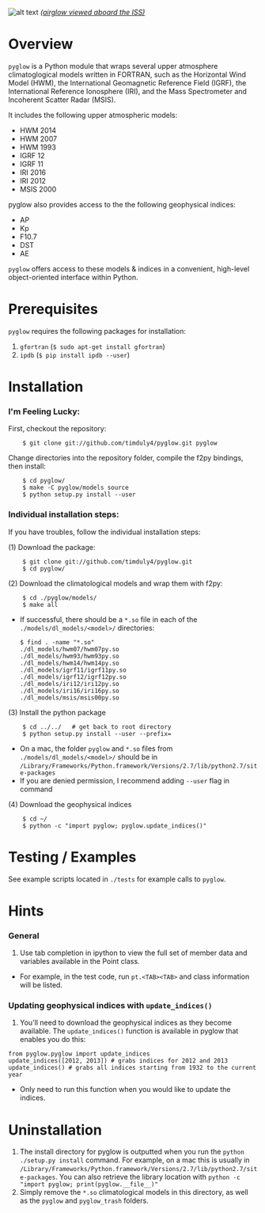 ![alt text](https://raw.github.com/timduly4/pyglow/master/logo.png "pyglow")
[_(airglow viewed aboard the ISS)_](http://en.wikipedia.org/wiki/File:Cupola_above_the_darkened_Earth.jpg)

# Overview

`pyglow` is a Python module that wraps several upper atmosphere climatoglogical models written in FORTRAN, such as the Horizontal Wind Model (HWM), the International Geomagnetic Reference Field (IGRF), the International Reference Ionosphere (IRI), and the Mass Spectrometer and Incoherent Scatter Radar (MSIS).

It includes the following upper atmospheric models:

  * HWM 2014
  * HWM 2007
  * HWM 1993
  * IGRF 12
  * IGRF 11
  * IRI 2016
  * IRI 2012
  * MSIS 2000

pyglow also provides access to the the following geophysical indices:
  * AP
  * Kp
  * F10.7
  * DST
  * AE

`pyglow` offers access to these models & indices in a convenient, high-level object-oriented interface within Python.

# Prerequisites

`pyglow` requires the following packages for installation:

1. `gfortran` (`$ sudo apt-get install gfortran`)
2. `ipdb` (`$ pip install ipdb --user`)

# Installation

### I'm Feeling Lucky:

First, checkout the repository:

```
    $ git clone git://github.com/timduly4/pyglow.git pyglow
```

Change directories into the repository folder, compile the f2py bindings, then install:
```
    $ cd pyglow/
    $ make -C pyglow/models source
    $ python setup.py install --user
```

### Individual installation steps:

If you have troubles, follow the individual installation steps:

(1) Download the package:
```
    $ git clone git://github.com/timduly4/pyglow.git
    $ cd pyglow/
```

(2) Download the climatological models and wrap them with f2py:
```
    $ cd ./pyglow/models/
    $ make all
```
  * If successful, there should be a `*.so` file in each of the `./models/dl_models/<model>/` directories:

    ```
    $ find . -name "*.so"
    ./dl_models/hwm07/hwm07py.so
    ./dl_models/hwm93/hwm93py.so
    ./dl_models/hwm14/hwm14py.so
    ./dl_models/igrf11/igrf11py.so
    ./dl_models/igrf12/igrf12py.so
    ./dl_models/iri12/iri12py.so
    ./dl_models/iri16/iri16py.so
    ./dl_models/msis/msis00py.so
    ```

(3) Install the python package
```
    $ cd ../../   # get back to root directory
    $ python setup.py install --user --prefix=
```
  * On a mac, the folder `pyglow` and `*.so` files from `./models/dl_models/<model>/` should be in `/Library/Frameworks/Python.framework/Versions/2.7/lib/python2.7/site-packages`
  * If you are denied permission, I recommend adding `--user` flag in command

(4) Download the geophysical indices

```
	$ cd ~/
	$ python -c "import pyglow; pyglow.update_indices()"
```


# Testing / Examples

See example scripts located in `./tests` for example calls to `pyglow`.

# Hints

### General
1. Use tab completion in ipython to view the full set of member data and variables available in the Point class.
  * For example, in the test code, run `pt.<TAB><TAB>` and class information will be listed.

### Updating geophysical indices with `update_indices()`
1. You'll need to download the geophysical indices as they become available.  The `update_indices()` function is available in pyglow that enables you do this:

```
from pyglow.pyglow import update_indices
update_indices([2012, 2013]) # grabs indices for 2012 and 2013
update_indices() # grabs all indices starting from 1932 to the current year
```

  * Only need to run this function when you would like to update the indices.


# Uninstallation

1. The install directory for pyglow is outputted when you run the `python ./setup.py install` command.  For example, on a mac this is usually in `/Library/Frameworks/Python.framework/Versions/2.7/lib/python2.7/site-packages`.  You can also retrieve the library location with `python -c "import pyglow; print(pyglow.__file__)"`
2.  Simply remove the `*.so` climatological models in this directory, as well as the `pyglow` and `pyglow_trash` folders.
